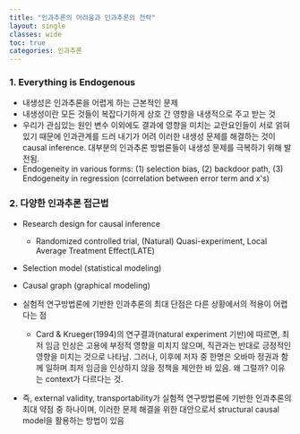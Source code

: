 ```yaml
---
title: "인과추론의 어려움과 인과추론의 전략"
layout: single
classes: wide
toc: true
categories: 인과추론
---
```


### 1. Everything is Endogenous 

* 내생성은 인과추론을 어렵게 하는 근본적인 문제
* 내생성이란 모든 것들이 복잡다기하게 상호 간 영향을 내생적으로 주고 받는 것 
* 우리가 관심있는 원인 변수 이외에도 결과에 영향을 미치는 교란요인들이 서로 얽혀 있기 때문에 인과관계를 드러 내기가 어려
이러한 내생성 문제를 해결하는 것이 causal inference. 대부분의 인과추론 방법론들이 내생성 문제를 극복하기 위해 발전됨.  
* Endogeneity in various forms: (1) selection bias, (2) backdoor path, (3) Endogeneity in regression (correlation between error term and x's)

### 2. 다양한 인과추론 접근법 
* Research design for causal inference
    * Randomized controlled trial, (Natural) Quasi-experiment, Local Average Treatment Effect(LATE)

* Selection model (statistical modeling)

* Causal graph (graphical modeling)

* 실험적 연구방법론에 기반한 인과추론의 최대 단점은 다른 상황에서의 적용이 어렵다는 점
    * Card & Krueger(1994)의 연구결과(natural experiment 기반)에 따르면, 최저 임금 인상은 고용에 부정적 영향을 미치지 않으며, 직관과는 반대로 긍정적인 영향을 미치는 것으로 나타남. 그러나, 이후에 저자 중 한명은 오바마 정권과 함께 일하며 최저 임금을 인상하지 않을 정책을 제안한 바 있음. 왜 그럴까? 이유는 context가 다르다는 것.  
* 즉, external validity, transportability가 실험적 연구방법론에 기반한 인과추론의 최대 약점 중 하나이며, 이러한 문제 해결을 위한 대안으로서 structural causal model을 활용하는 방법이 있음 


